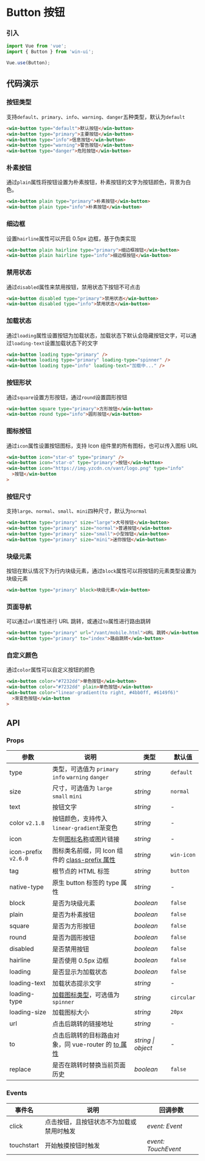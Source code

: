 # Button 按钮

### 引入

```js
import Vue from 'vue';
import { Button } from 'win-ui';

Vue.use(Button);
```

## 代码演示

### 按钮类型

支持`default`、`primary`、`info`、`warning`、`danger`五种类型，默认为`default`

```html
<win-button type="default">默认按钮</win-button>
<win-button type="primary">主要按钮</win-button>
<win-button type="info">信息按钮</win-button>
<win-button type="warning">警告按钮</win-button>
<win-button type="danger">危险按钮</win-button>
```

### 朴素按钮

通过`plain`属性将按钮设置为朴素按钮，朴素按钮的文字为按钮颜色，背景为白色。

```html
<win-button plain type="primary">朴素按钮</win-button>
<win-button plain type="info">朴素按钮</win-button>
```

### 细边框

设置`hairline`属性可以开启 0.5px 边框，基于伪类实现

```html
<win-button plain hairline type="primary">细边框按钮</win-button>
<win-button plain hairline type="info">细边框按钮</win-button>
```

### 禁用状态

通过`disabled`属性来禁用按钮，禁用状态下按钮不可点击

```html
<win-button disabled type="primary">禁用状态</win-button>
<win-button disabled type="info">禁用状态</win-button>
```

### 加载状态

通过`loading`属性设置按钮为加载状态，加载状态下默认会隐藏按钮文字，可以通过`loading-text`设置加载状态下的文字

```html
<win-button loading type="primary" />
<win-button loading type="primary" loading-type="spinner" />
<win-button loading type="info" loading-text="加载中..." />
```

### 按钮形状

通过`square`设置方形按钮，通过`round`设置圆形按钮

```html
<win-button square type="primary">方形按钮</win-button>
<win-button round type="info">圆形按钮</win-button>
```

### 图标按钮

通过`icon`属性设置按钮图标，支持 Icon 组件里的所有图标，也可以传入图标 URL

```html
<win-button icon="star-o" type="primary" />
<win-button icon="star-o" type="primary">按钮</win-button>
<win-button icon="https://img.yzcdn.cn/vant/logo.png" type="info"
  >按钮</win-button
>
```

### 按钮尺寸

支持`large`、`normal`、`small`、`mini`四种尺寸，默认为`normal`

```html
<win-button type="primary" size="large">大号按钮</win-button>
<win-button type="primary" size="normal">普通按钮</win-button>
<win-button type="primary" size="small">小型按钮</win-button>
<win-button type="primary" size="mini">迷你按钮</win-button>
```

### 块级元素

按钮在默认情况下为行内块级元素，通过`block`属性可以将按钮的元素类型设置为块级元素

```html
<win-button type="primary" block>块级元素</win-button>
```

### 页面导航

可以通过`url`属性进行 URL 跳转，或通过`to`属性进行路由跳转

```html
<win-button type="primary" url="/vant/mobile.html">URL 跳转</win-button>
<win-button type="primary" to="index">路由跳转</win-button>
```

### 自定义颜色

通过`color`属性可以自定义按钮的颜色

```html
<win-button color="#7232dd">单色按钮</win-button>
<win-button color="#7232dd" plain>单色按钮</win-button>
<win-button color="linear-gradient(to right, #4bb0ff, #6149f6)"
  >渐变色按钮</win-button
>
```

## API

### Props

| 参数 | 说明 | 类型 | 默认值 |
| --- | --- | --- | --- |
| type | 类型，可选值为 `primary` `info` `warning` `danger` | _string_ | `default` |
| size | 尺寸，可选值为 `large` `small` `mini` | _string_ | `normal` |
| text | 按钮文字 | _string_ | - |
| color `v2.1.8` | 按钮颜色，支持传入`linear-gradient`渐变色 | _string_ | - |
| icon | 左侧[图标名称](#/zh-CN/icon)或图片链接 | _string_ | - |
| icon-prefix `v2.6.0` | 图标类名前缀，同 Icon 组件的 [class-prefix 属性](#/zh-CN/icon#props) | _string_ | `win-icon` |
| tag | 根节点的 HTML 标签 | _string_ | `button` |
| native-type | 原生 button 标签的 type 属性 | _string_ | - |
| block | 是否为块级元素 | _boolean_ | `false` |
| plain | 是否为朴素按钮 | _boolean_ | `false` |
| square | 是否为方形按钮 | _boolean_ | `false` |
| round | 是否为圆形按钮 | _boolean_ | `false` |
| disabled | 是否禁用按钮 | _boolean_ | `false` |
| hairline | 是否使用 0.5px 边框 | _boolean_ | `false` |
| loading | 是否显示为加载状态 | _boolean_ | `false` |
| loading-text | 加载状态提示文字 | _string_ | - |
| loading-type | [加载图标类型](#/zh-CN/loading)，可选值为`spinner` | _string_ | `circular` |
| loading-size | 加载图标大小 | _string_ | `20px` |
| url | 点击后跳转的链接地址 | _string_ | - |
| to | 点击后跳转的目标路由对象，同 vue-router 的 [to 属性](https://router.vuejs.org/zh/api/#to) | _string \| object_ | - |
| replace | 是否在跳转时替换当前页面历史 | _boolean_ | `false` |

### Events

| 事件名     | 说明                                     | 回调参数            |
| ---------- | ---------------------------------------- | ------------------- |
| click      | 点击按钮，且按钮状态不为加载或禁用时触发 | _event: Event_      |
| touchstart | 开始触摸按钮时触发                       | _event: TouchEvent_ |
